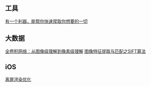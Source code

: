 
## 工具    
[有一个利器，能帮你快速爬取你想要的一切](http://mp.weixin.qq.com/s?__biz=MzAwOTcyNDE1Mw==&mid=2656578088&idx=1&sn=8b03fb424102781711a58c9a2c2bbc4e&scene=23&srcid=0512JmsN5DjSy05sNftxBqZ2#rd)


## 大数据    
[全卷积网络：从图像级理解到像素级理解](http://mp.weixin.qq.com/s?__biz=MzI1NTE4NTUwOQ==&mid=2650324665&idx=1&sn=3022e7e75a4bad0acdde36fe3edf565e&scene=23&srcid=0512lasweBhtnOxExosJlA9m#rd)
[图像特征提取与匹配之SIFT算法](http://mp.weixin.qq.com/s?__biz=MzA5ODUxOTA5Mg==&mid=2652549320&idx=1&sn=fd78a424ef794540995a2287ea119b9d&scene=23&srcid=0512xBcUGWuSsuBO929TMK35#rd)


## iOS    
[离屏渲染优化](http://www.jianshu.com/p/ca51c9d3575b#rd)
